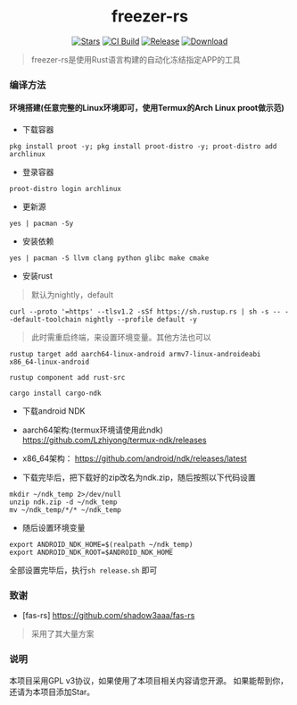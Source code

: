 <div align="center">

# **freezer-rs**

[![Stars][stars-badge]][stars-url]
[![CI Build][ci-badge]][ci-url]
[![Release][release-badge]][release-url]
[![Download][download-badge]][download-url]

</div>

> freezer-rs是使用Rust语言构建的自动化冻结指定APP的工具

[stars-badge]: https://img.shields.io/github/stars/reigadegr/freezer-rs?style=for-the-badge&logo=github
[stars-url]: https://github.com/reigadegr/freezer-rs
[ci-badge]: https://img.shields.io/github/actions/workflow/status/reigadegr/freezer-rs/ci.yml?style=for-the-badge&label=CI%20Build&logo=githubactions
[ci-url]: https://github.com/reigadegr/freezer-rs/actions/workflows/ci.yml
[release-badge]: https://img.shields.io/github/v/release/reigadegr/freezer-rs?style=for-the-badge&logo=rust
[release-url]: https://github.com/reigadegr/freezer-rs/releases/latest
[download-badge]: https://img.shields.io/github/downloads/reigadegr/freezer-rs/total?style=for-the-badge
[download-url]: https://github.com/reigadegr/freezer-rs/releases/latest

### 编译方法
#### 环境搭建(任意完整的Linux环境即可，使用Termux的Arch Linux proot做示范)
- 下载容器
```shell
pkg install proot -y; pkg install proot-distro -y; proot-distro add archlinux
```

- 登录容器

```shell
proot-distro login archlinux
```

- 更新源

```shell
yes | pacman -Sy
```

- 安装依赖
```shell
yes | pacman -S llvm clang python glibc make cmake
```

- 安装rust
> 默认为nightly，default

```shell
curl --proto '=https' --tlsv1.2 -sSf https://sh.rustup.rs | sh -s -- --default-toolchain nightly --profile default -y
```
> 此时需重启终端，来设置环境变量。其他方法也可以

```shell
rustup target add aarch64-linux-android armv7-linux-androideabi x86_64-linux-android

rustup component add rust-src

cargo install cargo-ndk
```

- 下载android NDK
- aarch64架构:(termux环境请使用此ndk)
  https://github.com/Lzhiyong/termux-ndk/releases

- x86_64架构：
  https://github.com/android/ndk/releases/latest

- 下载完毕后，把下载好的zip改名为ndk.zip，随后按照以下代码设置
```shell
mkdir ~/ndk_temp 2>/dev/null
unzip ndk.zip -d ~/ndk_temp
mv ~/ndk_temp/*/* ~/ndk_temp
```
- 随后设置环境变量
```shell
export ANDROID_NDK_HOME=$(realpath ~/ndk_temp)
export ANDROID_NDK_ROOT=$ANDROID_NDK_HOME
```
全部设置完毕后，执行`sh release.sh` 即可

### 致谢
- [fas-rs] https://github.com/shadow3aaa/fas-rs

> 采用了其大量方案

### 说明
本项目采用GPL v3协议，如果使用了本项目相关内容请您开源。
如果能帮到你，还请为本项目添加Star。
